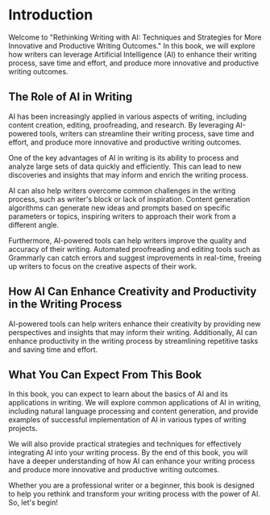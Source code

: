 Introduction
============

Welcome to "Rethinking Writing with AI: Techniques and Strategies for More Innovative and Productive Writing Outcomes." In this book, we will explore how writers can leverage Artificial Intelligence (AI) to enhance their writing process, save time and effort, and produce more innovative and productive writing outcomes.

The Role of AI in Writing
-------------------------

AI has been increasingly applied in various aspects of writing, including content creation, editing, proofreading, and research. By leveraging AI-powered tools, writers can streamline their writing process, save time and effort, and produce more innovative and productive writing outcomes.

One of the key advantages of AI in writing is its ability to process and analyze large sets of data quickly and efficiently. This can lead to new discoveries and insights that may inform and enrich the writing process.

AI can also help writers overcome common challenges in the writing process, such as writer's block or lack of inspiration. Content generation algorithms can generate new ideas and prompts based on specific parameters or topics, inspiring writers to approach their work from a different angle.

Furthermore, AI-powered tools can help writers improve the quality and accuracy of their writing. Automated proofreading and editing tools such as Grammarly can catch errors and suggest improvements in real-time, freeing up writers to focus on the creative aspects of their work.

How AI Can Enhance Creativity and Productivity in the Writing Process
---------------------------------------------------------------------

AI-powered tools can help writers enhance their creativity by providing new perspectives and insights that may inform their writing. Additionally, AI can enhance productivity in the writing process by streamlining repetitive tasks and saving time and effort.

What You Can Expect From This Book
----------------------------------

In this book, you can expect to learn about the basics of AI and its applications in writing. We will explore common applications of AI in writing, including natural language processing and content generation, and provide examples of successful implementation of AI in various types of writing projects.

We will also provide practical strategies and techniques for effectively integrating AI into your writing process. By the end of this book, you will have a deeper understanding of how AI can enhance your writing process and produce more innovative and productive writing outcomes.

Whether you are a professional writer or a beginner, this book is designed to help you rethink and transform your writing process with the power of AI. So, let's begin!
